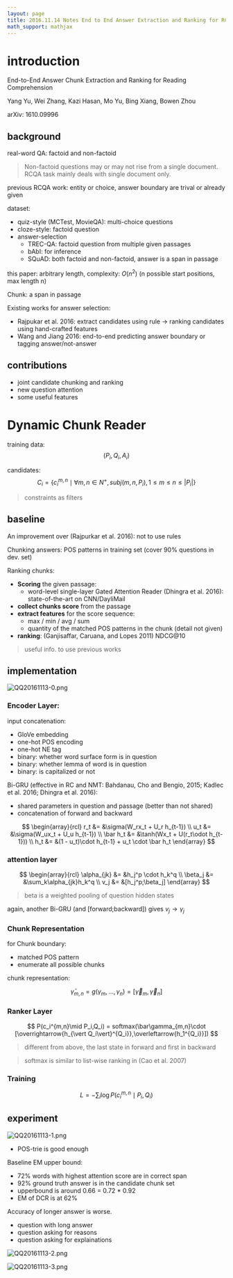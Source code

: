 ```yaml
---
layout: page
title: 2016.11.14 Notes End to End Answer Extraction and Ranking for RC
math_support: mathjax
---
```



# introduction

End-to-End Answer Chunk Extraction and Ranking for Reading Comprehension

Yang Yu, Wei Zhang, Kazi Hasan, Mo Yu, Bing Xiang, Bowen Zhou

arXiv: 1610.09996

## background

real-word QA: factoid and non-factoid

> Non-factoid questions may or may not rise from a single document.
> RCQA task mainly deals with single document only.

previous RCQA work: entity or choice, answer boundary are trival or already given

dataset:

- quiz-style (MCTest, MovieQA): multi-choice questions
- cloze-style: factoid question
- answer-selection
  - TREC-QA: factoid question from multiple given passages
  - bAbI: for inference
  - SQuAD: both factoid and non-factoid, answer is a span in passage

this paper: arbitrary length, complexity: $O(n^2)$ (n possible start positions, max length n)

Chunk: a span in passage

Existing works for answer selection:

- Rajpukar et al. 2016: extract candidates using rule -> ranking candidates using hand-crafted features
- Wang and Jiang 2016: end-to-end predicting answer boundary or tagging answer/not-answer

## contributions

- joint candidate chunking and ranking
- new question attention
- some useful features

# Dynamic Chunk Reader

training data: $$(P_i, Q_i, A_i)$$

candidates: $$C_i = \{c_i^{m,n}\mid\forall m,n\in N^+,subj(m,n,P_i),1\le m\le n\le\vert P_i\vert\}$$

> constraints as filters

## baseline

An improvement over (Rajpurkar et al. 2016): not to use rules

Chunking answers: POS patterns in training set (cover 90% questions in dev. set)

Ranking chunks:

- **Scoring** the given passage:
  - word-level single-layer Gated Attention Reader (Dhingra et al. 2016): state-of-the-art on CNN/DayliMail
- **collect chunks score** from the passage
- **extract features** for the score sequence:
  - max / min / avg / sum
  - quantity of the matched POS patterns in the chunk (detail not given)
- **ranking**: (Ganjisaffar, Caruana, and Lopes 2011) NDCG@10

> useful info. to use previous works

## implementation

![QQ20161113-0.png](resources/CF1CBF5B42F739329AADE04AC9A3FE0F.png)

### Encoder Layer:

input concatenation:

- GloVe embedding 
- one-hot POS encoding
- one-hot NE tag
- binary: whether word surface form is in question
- binary: whether lemma of word is in question
- binary: is capitalized or not

Bi-GRU (effective in RC and NMT: Bahdanau, Cho and Bengio, 2015; Kadlec et al. 2016; Dhingra et al. 2016):

- shared parameters in question and passage (better than not shared)
- concatenation of forward and backward

$$
\begin{array}{rcl}
r_t &= &\sigma(W_rx_t + U_r h_{t-1}) \\
u_t &= &\sigma(W_ux_t + U_u h_{t-1}) \\
\bar h_t &= &\tanh(Wx_t + U(r_t\odot h_{t-1})) \\
h_t &= &(1 - u_t)\cdot h_{t-1} + u_t \cdot \bar h_t
\end{array}
$$

### attention layer

$$
\begin{array}{rcl}
\alpha_{jk} &= &h_j^p \cdot h_k^q \\
\beta_j &= &\sum_k\alpha_{jk}h_k^q \\
v_j     &= &[h_j^p;\beta_j]
\end{array}
$$

> beta is a weighted pooling of question hidden states

again, another Bi-GRU (and [forward;backward]) gives $v_j\to\gamma_j$

### Chunk Representation

for Chunk boundary:

- matched POS pattern
- enumerate all possible chunks

chunk representation:

$$
\bar\gamma_{m,n} = g(\gamma_m, \dots, \gamma_n) = [\overrightarrow\gamma_m,\overleftarrow\gamma_n]
$$

### Ranker Layer

$$
P(c_i^{m,n}\mid P_i,Q_i) = softmax(\bar\gamma_{m,n}\cdot
[\overrightarrow{h_{\vert Q_i\vert}^{Q_i}},\overleftarrow{h_1^{Q_i}}])
$$

> different from above, the last state in forward and first in backward

> softmax is similar to list-wise ranking in (Cao et al. 2007)

### Training

$$
L = -\sum_i\log P(c_i^{m,n}\mid P_i,Q_i)
$$

## experiment

![QQ20161113-1.png](resources/C44EA3F378D66DD73E31DC27A704D8B2.png)

- POS-trie is good enough

Baseline EM upper bound:

- 72% words with highest attention score are in correct span
- 92% ground truth answer is in the candidate chunk set
- upperbound is around 0.66 = 0.72 * 0.92
- EM of DCR is at 62%

Accuracy of longer answer is worse.

- question with long answer
- question asking for reasons
- question asking for explainations

![QQ20161113-2.png](resources/DC4B146194D5308F08630833D6AD1C11.png)

![QQ20161113-3.png](resources/405C7B5CC03C1056B85A9C92A7C0A00B.png)






